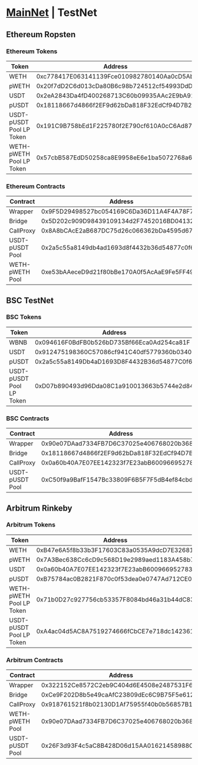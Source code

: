 # [MainNet](https://github.com/O3Labs/o3swap-v2-core/blob/main/docs/deploy/README.md) | TestNet

## Ethereum Ropsten

### Ethereum Tokens

| Token                    | Address                                    |
| ------------------------ | ------------------------------------------ |
| WETH                     | 0xc778417E063141139Fce010982780140Aa0cD5Ab |
| pWETH                    | 0x20f7dD2C6d013cDa80B6c98b724512cf54993DdD |
| USDT                     | 0x2eA2843Da4fD400268713C60b09935AAc2E9bA91 |
| pUSDT                    | 0x18118667d4866f2EF9d62bDa818F32EdCf94D7B2 |
| USDT-pUSDT Pool LP Token | 0x191C9B758bEd1F225780f2E790cf610A0cC6Ad87 |
| WETH-pWETH Pool LP Token | 0x57cbB587EdD50258ca8E9958eE6e1ba5072768a6 |

### Ethereum Contracts

| Contract        | Address                                    |
| --------------- | ------------------------------------------ |
| Wrapper         | 0x9F5D29498527bc054169C6Da36D11A4F4A78F715 |
| Bridge          | 0x5D202c909D98439109134d2F7452016BD0413273 |
| CallProxy       | 0x8A8bCAcE2aB687DC75d26c066362bDa4595d6712 |
| USDT-pUSDT Pool | 0x2a5c55a8149db4ad1693d8f4432b36d54877c0f6 |
| WETH-pWETH Pool | 0xe53bAAeceD9d21f80bBe170A0f5AcAaE9Fe5FF49 |

## BSC TestNet

### BSC Tokens

| Token                    | Address                                    |
| ------------------------ | ------------------------------------------ |
| WBNB                     | 0x094616F0BdFB0b526bD735Bf66Eca0Ad254ca81F |
| USDT                     | 0x912475198360C57086cf941C40df5779360b0340 |
| pUSDT                    | 0x2a5c55a8149Db4aD1693D8F4432B36d54877C0f6 |
| USDT-pUSDT Pool LP Token | 0xD07b890493d96Dda08C1a910013663b5744e2d84 |

### BSC Contracts

| Contract        | Address                                    |
| --------------- | ------------------------------------------ |
| Wrapper         | 0x90e07DAad7334FB7D6C37025e406768020b36880 |
| Bridge          | 0x18118667d4866f2EF9d62bDa818F32EdCf94D7B2 |
| CallProxy       | 0x0a60b40A7E07EE142323f7E23abB600966952783 |
| USDT-pUSDT Pool | 0xC50f9a9BafF1547Bc33809F6B5F7F5dB4ef84cbd |

## Arbitrum Rinkeby

### Arbitrum Tokens

| Token                    | Address                                    |
| ------------------------ | ------------------------------------------ |
| WETH                     | 0xB47e6A5f8b33b3F17603C83a0535A9dcD7E32681 |
| pWETH                    | 0x7A3Bec638Cc6cD9c568D19e2989aed1183A458b7 |
| USDT                     | 0x0a60b40A7E07EE142323f7E23abB600966952783 |
| pUSDT                    | 0xB75784ac0B2821F870c0f53dea0e0747Ad712CE0 |
| WETH-pWETH Pool LP Token | 0x71b0D27c927756cb53357F8084bd46a31b44dC83 |
| USDT-pUSDT Pool LP Token | 0xA4ac04d5AC8A7519274666fCbCE7e718dc142361 |

### Arbitrum Contracts

| Contract        | Address                                    |
| --------------- | ------------------------------------------ |
| Wrapper         | 0x322152Ce8572C2eb9C404d6E4508e2487531F6e1 |
| Bridge          | 0xCe9F202D8b5e49caAfC23809dEc6C9B75F5e612B |
| CallProxy       | 0x918761521f8b02130D1Af75955f40b0b56857B13 |
| WETH-pWETH Pool | 0x90e07DAad7334FB7D6C37025e406768020b36880 |
| USDT-pUSDT Pool | 0x26F3d93F4c5aC8B428D06d15AA01621458988C4c |
